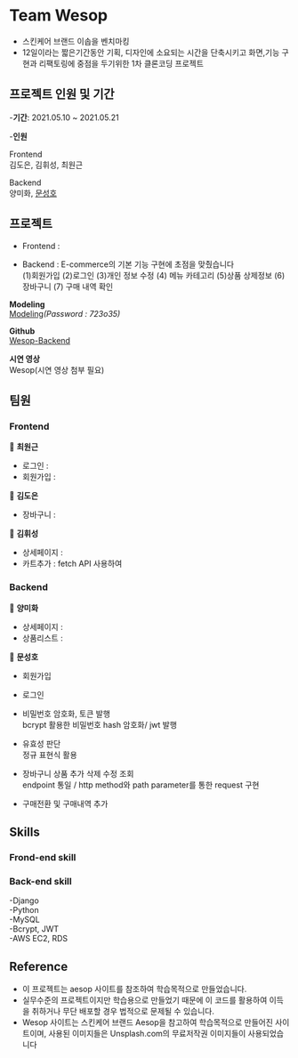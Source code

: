 # Team Wesop

- 스킨케어 브랜드 이솝을 벤치마킹
- 12일이라는 짧은기간동안 기획, 디자인에 소요되는 시간을 단축시키고 화면,기능 구현과 리팩토링에 중점을 두기위한 1차 클론코딩 프로젝트

## 프로젝트 인원 및 기간

-**기간**: 2021.05.10 ~ 2021.05.21

-**인원**  

Frontend  
김도은, 김휘성, 최원근 

Backend  
양미화, [문성호](https://github.com/Room9)

## 프로젝트 

- Frontend : 

- Backend  : E-commerce의 기본 기능 구현에 초점을 맞췄습니다  
            (1)회원가입 (2)로그인 (3)개인 정보 수정 (4) 메뉴 카테고리 (5)상품 상제정보 (6) 장바구니 (7) 구매 내역 확인  
            
**Modeling**   
[Modeling](https://aquerytool.com:443/aquerymain/index/?rurl=8afb35f3-b4f6-4dd1-aae2-b0497e086eeb)*(Password : 723o35)*

**Github**   
[Wesop-Backend](https://github.com/wecode-bootcamp-korea/20-1st-WESOP-backend)

**시연 영상**    
Wesop(시연 영상 첨부 필요)

## 팀원


### Frontend 

🧼 **최원근**

  - 로그인 : 
  - 회원가입 :

  

🧴 **김도은**

  - 장바구니 :

  

🛀 **김휘성**

  - 상세페이지 :
  - 카트추가 : fetch API 사용하여

### Backend

🧴 **양미화**

  - 상세페이지 : 
  - 상품리스트 :

  

🧼 **문성호**

  - 회원가입 
  
  - 로그인
  
  - 비밀번호 암호화, 토큰 발행  
    bcrypt 활용한 비밀번호 hash 암호화/ jwt 발행
    
  - 유효성 판단  
    정규 표현식 활용
    
  - 장바구니 상품 추가 삭제 수정 조회   
    endpoint 통일 / http method와 path parameter를 통한 request 구현
   
  - 구매전환 및 구매내역 추가

## Skills

### Frond-end skill

### Back-end skill
-Django  
-Python  
-MySQL  
-Bcrypt, JWT  
-AWS EC2, RDS  

## Reference
- 이 프로젝트는 aesop 사이트를 참조하여 학습목적으로 만들었습니다.
- 실무수준의 프로젝트이지만 학습용으로 만들었기 때문에 이 코드를 활용하여 이득을 취하거나 무단 배포할 경우 법적으로 문제될 수 있습니다.
- Wesop 사이트는 스킨케어 브랜드 Aesop을 참고하여 학습목적으로 만들어진 사이트이며, 사용된 이미지들은 Unsplash.com의 무료저작권 이미지들이 사용되었습니다
